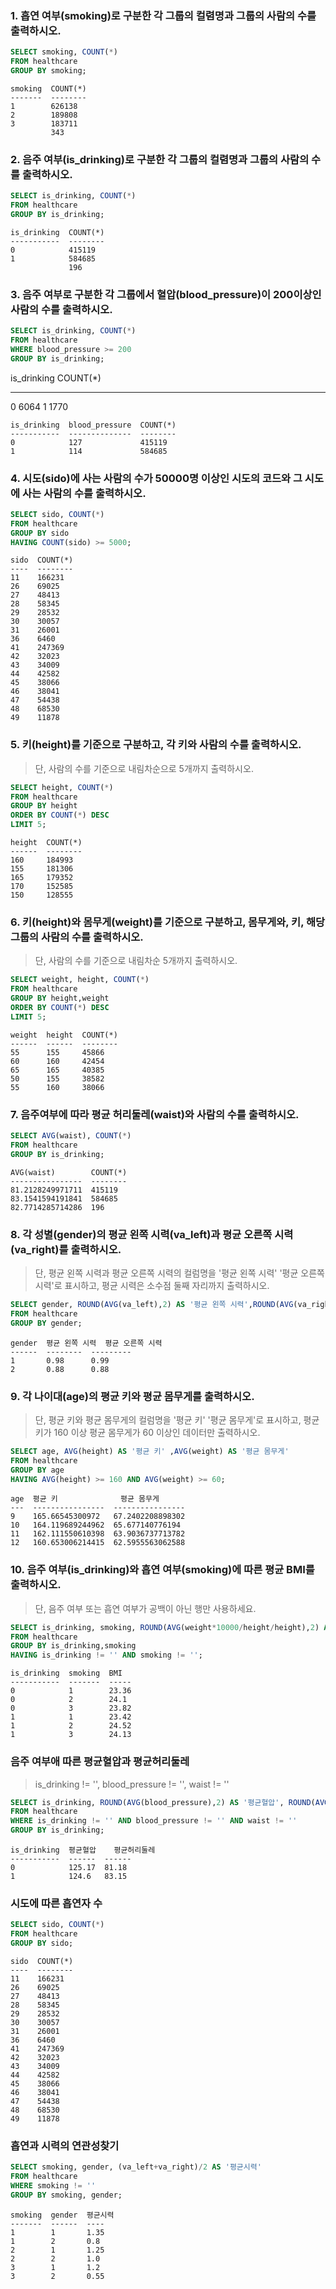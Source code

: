 ###  1. 흡연 여부(smoking)로 구분한 각 그룹의 컬렴명과 그룹의 사람의 수를 출력하시오.

```sql 
SELECT smoking, COUNT(*)
FROM healthcare
GROUP BY smoking;
```
```
smoking  COUNT(*)
-------  --------
1        626138
2        189808
3        183711
         343
```
 
###  2. 음주 여부(is_drinking)로 구분한 각 그룹의 컬렴명과 그룹의 사람의 수를 출력하시오.

```sql 
SELECT is_drinking, COUNT(*)
FROM healthcare
GROUP BY is_drinking;
```
```
is_drinking  COUNT(*)
-----------  --------
0            415119
1            584685
             196
```
### 3. 음주 여부로 구분한 각 그룹에서 혈압(blood_pressure)이 200이상인 사람의 수를 출력하시오.

```sql
SELECT is_drinking, COUNT(*)
FROM healthcare
WHERE blood_pressure >= 200
GROUP BY is_drinking;
```
is_drinking  COUNT(*)
-----------  --------
0            6064
1            1770
```
is_drinking  blood_pressure  COUNT(*)
-----------  --------------  --------
0            127             415119
1            114             584685
```
### 4. 시도(sido)에 사는 사람의 수가 50000명 이상인 시도의 코드와 그 시도에 사는 사람의 수를 출력하시오.

```sql
SELECT sido, COUNT(*)
FROM healthcare
GROUP BY sido
HAVING COUNT(sido) >= 5000;
```
```
sido  COUNT(*)
----  --------
11    166231
26    69025
27    48413
28    58345
29    28532
30    30057
31    26001
36    6460
41    247369
42    32023
43    34009
44    42582
45    38066
46    38041
47    54438
48    68530
49    11878
```

### 5. 키(height)를 기준으로 구분하고, 각 키와 사람의 수를 출력하시오.

> 단, 사람의 수를 기준으로 내림차순으로 5개까지 출력하시오.

```sql
SELECT height, COUNT(*)
FROM healthcare
GROUP BY height
ORDER BY COUNT(*) DESC
LIMIT 5;
```
```
height  COUNT(*)
------  --------
160     184993
155     181306
165     179352
170     152585
150     128555
```

### 6. 키(height)와 몸무게(weight)를 기준으로 구분하고, 몸무게와, 키, 해당 그룹의 사람의 수를 출력하시오. 

> 단, 사람의 수를 기준으로 내림차순 5개까지 출력하시오.

```sql
SELECT weight, height, COUNT(*)
FROM healthcare
GROUP BY height,weight
ORDER BY COUNT(*) DESC
LIMIT 5;
```
```
weight  height  COUNT(*)
------  ------  --------
55      155     45866
60      160     42454
65      165     40385
50      155     38582
55      160     38066
```

### 7. 음주여부에 따라 평균 허리둘레(waist)와 사람의 수를 출력하시오.

```sql 
SELECT AVG(waist), COUNT(*)
FROM healthcare
GROUP BY is_drinking;
``` 
```
AVG(waist)        COUNT(*)
----------------  --------
81.2128249971711  415119
83.1541594191841  584685
82.7714285714286  196
```


### 8. 각 성별(gender)의 평균 왼쪽 시력(va_left)과 평균 오른쪽 시력(va_right)를 출력하시오.

> 단, 평균 왼쪽 시력과 평균 오른쪽 시력의 컬럼명을 '평균 왼쪽 시력' '평균 오른쪽 시력'로 표시하고, 평균 시력은 소수점 둘째 자리까지 출력하시오.

```sql
SELECT gender, ROUND(AVG(va_left),2) AS '평균 왼쪽 시력',ROUND(AVG(va_right), 2) AS '평균 오른쪽 시력'
FROM healthcare
GROUP BY gender;
```
```
gender  평균 왼쪽 시력  평균 오른쪽 시력
------  --------  ---------
1       0.98      0.99
2       0.88      0.88

```

### 9. 각 나이대(age)의 평균 키와 평균 몸무게를 출력하시오.

> 단, 평균 키와 평균 몸무게의 컬럼명을 '평균 키' '평균 몸무게'로 표시하고, 평균키가 160 이상 평균 몸무게가 60 이상인 데이터만 출력하시오.

```sql
SELECT age, AVG(height) AS '평균 키' ,AVG(weight) AS '평균 몸무게'
FROM healthcare
GROUP BY age
HAVING AVG(height) >= 160 AND AVG(weight) >= 60;
```
```
age  평균 키              평균 몸무게
---  ----------------  ----------------
9    165.66545300972   67.2402208898302
10   164.119689244962  65.677140776194
11   162.111550610398  63.9036737713782
12   160.653006214415  62.5955563062588
```

### 10. 음주 여부(is_drinking)와 흡연 여부(smoking)에 따른 평균 BMI를 출력하시오.

> 단, 음주 여부 또는 흡연 여부가 공백이 아닌 행만 사용하세요.

```sql
SELECT is_drinking, smoking, ROUND(AVG(weight*10000/height/height),2) AS BMI
FROM healthcare
GROUP BY is_drinking,smoking
HAVING is_drinking != '' AND smoking != '';
```
```
is_drinking  smoking  BMI
-----------  -------  -----
0            1        23.36
0            2        24.1
0            3        23.82
1            1        23.42
1            2        24.52
1            3        24.13
```

### 음주 여부애 따른 평균혈압과 평균허리둘레
> is_drinking != '', blood_pressure != '', waist != ''

```SQL
SELECT is_drinking, ROUND(AVG(blood_pressure),2) AS '평균혈압', ROUND(AVG(waist),2) AS '평균허리둘레'
FROM healthcare
WHERE is_drinking != '' AND blood_pressure != '' AND waist != ''
GROUP BY is_drinking;
```

```
is_drinking  평균혈압    평균허리둘레
-----------  ------  ------
0            125.17  81.18
1            124.6   83.15
```
### 시도에 따른 흡연자 수
```SQL
SELECT sido, COUNT(*)
FROM healthcare
GROUP BY sido;
```
```
sido  COUNT(*)
----  --------
11    166231
26    69025
27    48413
28    58345
29    28532
30    30057
31    26001
36    6460
41    247369
42    32023
43    34009
44    42582
45    38066
46    38041
47    54438
48    68530
49    11878
```
### 흡연과 시력의 연관성찾기
```SQL
SELECT smoking, gender, (va_left+va_right)/2 AS '평균시력'
FROM healthcare
WHERE smoking != ''
GROUP BY smoking, gender;
```
```
smoking  gender  평균시력
-------  ------  ----
1        1       1.35
1        2       0.8
2        1       1.25
2        2       1.0
3        1       1.2
3        2       0.55
```
